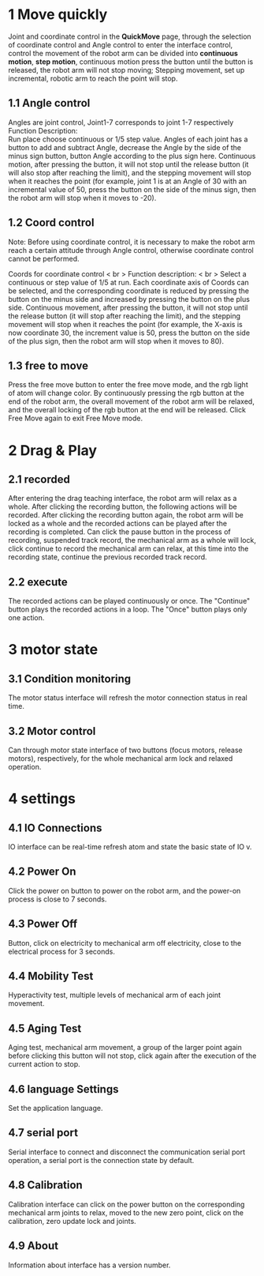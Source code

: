 # 1 Move quickly
Joint and coordinate control in the **QuickMove** page, through the selection of coordinate control and Angle control to enter the interface control, control the movement of the robot arm can be divided into **continuous motion**, **step motion**, continuous motion press the button until the button is released, the robot arm will not stop moving; Stepping movement, set up incremental, robotic arm to reach the point will stop. <br>

## 1.1 Angle control

Angles are joint control, Joint1-7 corresponds to joint 1-7 respectively <br>
Function Description: <br>
Run place choose continuous or 1/5 step value. Angles of each joint has a button to add and subtract Angle, decrease the Angle by the side of the minus sign button, button Angle according to the plus sign here. Continuous motion, after pressing the button, it will not stop until the release button (it will also stop after reaching the limit), and the stepping movement will stop when it reaches the point (for example, joint 1 is at an Angle of 30 with an incremental value of 50, press the button on the side of the minus sign, then the robot arm will stop when it moves to -20). <br>

## 1.2 Coord control

Note: Before using coordinate control, it is necessary to make the robot arm reach a certain attitude through Angle control, otherwise coordinate control cannot be performed. <br>

Coords for coordinate control < br >
Function description: < br >
Select a continuous or step value of 1/5 at run. Each coordinate axis of Coords can be selected, and the corresponding coordinate is reduced by pressing the button on the minus side and increased by pressing the button on the plus side. Continuous movement, after pressing the button, it will not stop until the release button (it will stop after reaching the limit), and the stepping movement will stop when it reaches the point (for example, the X-axis is now coordinate 30, the increment value is 50, press the button on the side of the plus sign, then the robot arm will stop when it moves to 80). <br>

## 1.3 free to move
Press the free move button to enter the free move mode, and the rgb light of atom will change color. By continuously pressing the rgb button at the end of the robot arm, the overall movement of the robot arm will be relaxed, and the overall locking of the rgb button at the end will be released. Click Free Move again to exit Free Move mode.

# 2 Drag & Play

## 2.1 recorded 
After entering the drag teaching interface, the robot arm will relax as a whole. After clicking the recording button, the following actions will be recorded. After clicking the recording button again, the robot arm will be locked as a whole and the recorded actions can be played after the recording is completed. Can click the pause button in the process of recording, suspended track record, the mechanical arm as a whole will lock, click continue to record the mechanical arm can relax, at this time into the recording state, continue the previous recorded track record.

## 2.2 execute
The recorded actions can be played continuously or once. The "Continue" button plays the recorded actions in a loop. The "Once" button plays only one action.

# 3 motor state

## 3.1 Condition monitoring

The motor status interface will refresh the motor connection status in real time.

## 3.2 Motor control

Can through motor state interface of two buttons (focus motors, release motors), respectively, for the whole mechanical arm lock and relaxed operation.

# 4 settings

## 4.1 IO Connections
IO interface can be real-time refresh atom and state the basic state of IO v.

## 4.2 Power On
Click the power on button to power on the robot arm, and the power-on process is close to 7 seconds.

## 4.3 Power Off
Button, click on electricity to mechanical arm off electricity, close to the electrical process for 3 seconds.

## 4.4 Mobility Test
Hyperactivity test, multiple levels of mechanical arm of each joint movement.

## 4.5 Aging Test
Aging test, mechanical arm movement, a group of the larger point again before clicking this button will not stop, click again after the execution of the current action to stop.

## 4.6 language Settings
Set the application language.

## 4.7 serial port
Serial interface to connect and disconnect the communication serial port operation, a serial port is the connection state by default.

## 4.8 Calibration
Calibration interface can click on the power button on the corresponding mechanical arm joints to relax, moved to the new zero point, click on the calibration, zero update lock and joints.

## 4.9 About
Information about interface has a version number.